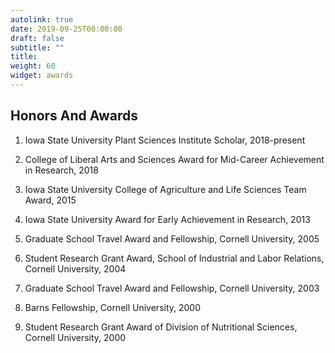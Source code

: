 ```yaml
---
autolink: true
date: 2019-09-25T00:00:00
draft: false
subtitle: ""
title:
weight: 60
widget: awards
---
```


## Honors And Awards

1. Iowa State University Plant Sciences Institute Scholar, 2018-present

2. College of Liberal Arts and Sciences Award for Mid-Career Achievement in Research, 2018

3. Iowa State University College of Agriculture and Life Sciences Team Award, 2015 

4. Iowa State University Award for Early Achievement in Research, 2013

5. Graduate School Travel Award and Fellowship, Cornell University, 2005

6. Student Research Grant Award, School of Industrial and Labor Relations, Cornell University, 2004

7. Graduate School Travel Award and Fellowship, Cornell University, 2003

8. Barns Fellowship, Cornell University, 2000

9. Student Research Grant Award of Division of Nutritional Sciences, Cornell University, 2000
